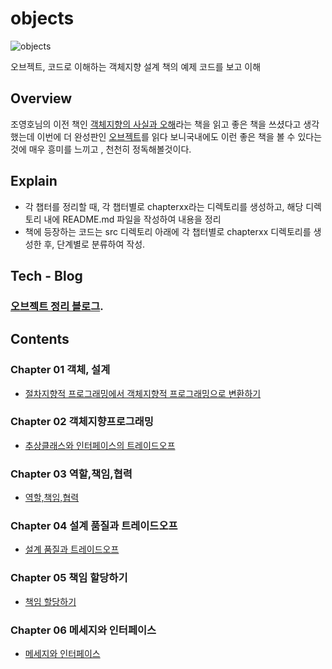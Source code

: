 # objects

![objects](https://image.aladin.co.kr/product/19368/10/cover500/k972635015_1.jpg)

오브젝트, 코드로 이해하는 객체지향 설계 책의 예제 코드를 보고 이해

## Overview

조영호님의 이전 책인 [객체지향의 사실과 오해](http://aladin.kr/p/aGexE)라는 책을 읽고 좋은 책을 쓰셨다고 생각했는데
이번에 더 완성판인 [오브젝트](http://aladin.kr/p/kLQlP)를 읽다 보니국내에도 이런 좋은 책을 볼 수 있다는 것에 매우 흥미를 느끼고 , 천천히 정독해볼것이다.

## Explain
- 각 챕터를 정리할 때, 각 챕터별로 chapterxx라는 디렉토리를 생성하고, 해당 디렉토리 내에 README.md 파일을 작성하여 내용을 정리
- 책에 등장하는 코드는 src 디렉토리 아래에 각 챕터별로 chapterxx 디렉토리를 생성한 후, 단계별로 분류하여 작성.

## Tech - Blog
### [오브젝트 정리 블로그](https://velog.io/@guns95/series/%EC%98%A4%EB%B8%8C%EC%A0%9D%ED%8A%B8-%EC%BD%94%EB%93%9C%EB%A1%9C-%EC%9D%B4%ED%95%B4%ED%95%98%EB%8A%94-%EA%B0%9D%EC%B2%B4%EC%A7%80%ED%96%A5-%EC%84%A4%EA%B3%84).

## Contents

### Chapter 01 객체, 설계

- [절차지향적 프로그래밍에서 객체지향적 프로그래밍으로 변환하기](/chapter1/)

### Chapter 02 객체지향프로그래밍
- [추상클래스와 인터페이스의 트레이드오프](/chapter2/)

### Chapter 03 역할,책임,협력
- [역할,책임,협력](/chapter3/)

### Chapter 04 설계 품질과 트레이드오프
- [설계 품질과 트레이드오프](/chapter4/)

### Chapter 05 책임 할당하기
- [책임 할당하기](/chapter5/)

### Chapter 06 메세지와 인터페이스
- [메세지와 인터페이스](/chapter6/)
